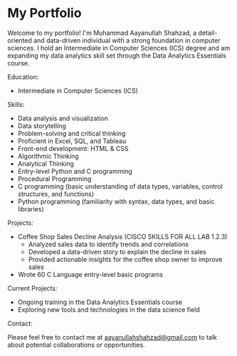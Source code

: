 # My Portfolio

Welcome to my portfolio! I'm Muhammad Aayanullah Shahzad, a detail-oriented and data-driven individual with a strong foundation in computer sciences. I hold an Intermediate in Computer Sciences (ICS) degree and am expanding my data analytics skill set through the Data Analytics Essentials course.

Education:

- Intermediate in Computer Sciences (ICS)

Skills:

- Data analysis and visualization
- Data storytelling
- Problem-solving and critical thinking
- Proficient in Excel, SQL, and Tableau
- Front-end development: HTML & CSS
- Algorithmic Thinking
- Analytical Thinking
- Entry-level Python and C programming
- Procedural Programming
- C programming (basic understanding of data types, variables, control structures, and functions)
- Python programming (familiarity with syntax, data types, and basic libraries)

Projects:

- Coffee Shop Sales Decline Analysis (CISCO SKILLS FOR ALL LAB 1.2.3)
    - Analyzed sales data to identify trends and correlations
    - Developed a data-driven story to explain the decline in sales
    - Provided actionable insights for the coffee shop owner to improve sales
- Wrote 60 C Language entry-level basic programs      

Current Projects:

- Ongoing training in the Data Analytics Essentials course
- Exploring new tools and technologies in the data science field

Contact:

Please feel free to contact me at aayanullahshahzad@gmail.com to talk about potential collaborations or opportunities.
